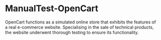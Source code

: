 # ManualTest-OpenCart
OpenCart functions as a simulated online store that exhibits the features of a real e-commerce website. Specialising in the sale of technical products, the website underwent thorough testing to ensure its functionality.
